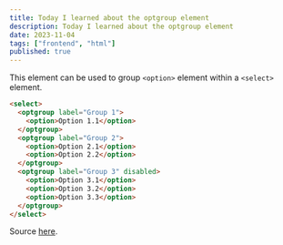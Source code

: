 ```yaml
---
title: Today I learned about the optgroup element
description: Today I learned about the optgroup element
date: 2023-11-04
tags: ["frontend", "html"]
published: true
---
```


This element can be used to group `<option>` element within a `<select>` element.

```html
<select>
  <optgroup label="Group 1">
    <option>Option 1.1</option>
  </optgroup>
  <optgroup label="Group 2">
    <option>Option 2.1</option>
    <option>Option 2.2</option>
  </optgroup>
  <optgroup label="Group 3" disabled>
    <option>Option 3.1</option>
    <option>Option 3.2</option>
    <option>Option 3.3</option>
  </optgroup>
</select>
```

Source [here](https://developer.mozilla.org/en-US/docs/Web/HTML/Element/optgroup).
